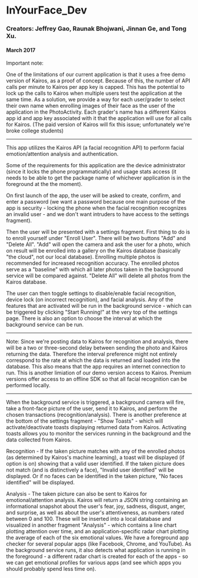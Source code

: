 # InYourFace_Dev
### Creators: Jeffrey Gao, Raunak Bhojwani, Jinnan Ge, and Tong Xu.
#### March 2017

Important note:

One of the limitations of our current application is that it uses a free demo version of Kairos, as a proof of concept. Because of this, the number of API calls per minute to Kairos per app key is capped. This has the potential to lock up the calls to Kairos when multiple users test the application at the same time. As a solution, we provide a way for each user/grader to select their own name when enrolling images of their face as the user of the application in the PhotoActivity. Each grader's name has a different Kairos app id and app key associated with it that the application will use for all calls for Kairos. (The paid version of Kairos will fix this issue; unfortunately we're broke college students)

----------------------------------------------------------------------------------------------------------------

This app utilizes the Kairos API (a facial recognition API) to perform facial emotion/attention analysis and authentication. 

Some of the requirements for this application are the device administrator (since it locks the phone programmatically) and usage stats access (it needs to be able to get the package name of whichever application is in the foreground at the the moment). 

On first launch of the app, the user will be asked to create, confirm, and enter a password (we want a password because one main purpose of the app is security - locking the phone when the facial recognition recognizes an invalid user - and we don't want intruders to have access to the settings fragment). 

Then the user will be presented with a settings fragment. First thing to do is to enroll yourself under "Enroll User". There will be two buttons "Add" and "Delete All". "Add" will open the camera and ask the user for a photo, which on result will be enrolled into a gallery on the Kairos database (basically "the cloud", not our local database). Enrolling multiple photos is recommended for increased recognition accuracy. The enrolled photos serve as a "baseline" with which all later photos taken in the background service will be compared against. "Delete All" will delete all photos from the Kairos database. 

The user can then toggle settings to disable/enable facial recognition, device lock (on incorrect recognition), and facial analysis. Any of the features that are activated will be run in the background service - which can be triggered by clicking "Start Running!" at the very top of the settings page. There is also an option to choose the interval at which the background service can be run. 

----------------------------------------------------------------------------------------------------------------

Note:
Since we're posting data to Kairos for recognition and analysis, there will be a two or three-second delay between sending the photo and Kairos returning the data. Therefore the interval preference might not entirely correspond to the rate at which the data is returned and loaded into the database. This also means that the app requires an internet connection to run. This is another limiation of our demo version access to Kairos. Premium versions offer access to an offline SDK so that all facial recognition can be performed locally. 

----------------------------------------------------------------------------------------------------------------

When the background service is triggered, a background camera will fire, take a front-face picture of the user, send it to Kairos, and perform the chosen transactions (recognition/analysis). There is another preference at the bottom of the settings fragment - "Show Toasts" - which will activate/deactivate toasts displaying returned data from Kairos. Activating toasts allows you to monitor the services running in the background and the data collected from Kairos. 

Recognition - 
If the taken picture matches with any of the enrolled photos (as determined by Kairos's machine learning), a toast will be displayed (if option is on) showing that a valid user identified. If the taken picture does not match (and is distinctively a face), "Invalid user identified" will be displayed. Or if no faces can be identified in the taken picture, "No faces identified" will be displayed.

Analysis -
The taken picture can also be sent to Kairos for emotional/attention analysis. Kairos will return a JSON string containing an informational snapshot about the user's fear, joy, sadness, disgust, anger, and surprise, as well as about the user's attentiveness, as numbers rated between 0 and 100. These will be inserted into a local database and visualized in another fragment "Analysis" - which contains a line chart plotting attention over time, and an application-specific radar chart plotting the average of each of the six emotional values. We have a foreground app checker for several popular apps (like Facebook, Chrome, and YouTube). As the background service runs, it also detects what application is running in the foreground - a different radar chart is created for each of the apps - so we can get emotional profiles for various apps (and see which apps you should probably spend less time on).









